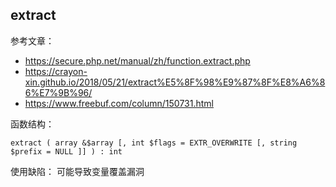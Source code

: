 ## extract

参考文章：
- https://secure.php.net/manual/zh/function.extract.php
- https://crayon-xin.github.io/2018/05/21/extract%E5%8F%98%E9%87%8F%E8%A6%86%E7%9B%96/
- https://www.freebuf.com/column/150731.html

函数结构：
```
extract ( array &$array [, int $flags = EXTR_OVERWRITE [, string $prefix = NULL ]] ) : int
```

使用缺陷：
可能导致变量覆盖漏洞